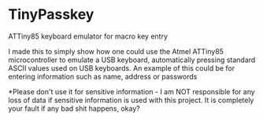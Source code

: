 # TinyPasskey
ATTiny85 keyboard emulator for macro key entry

I made this to simply show how one could use the Atmel ATTiny85 microcontroller to emulate a USB keyboard,
automatically pressing standard ASCII values used on USB keyboards. An example of this could be for entering information such as name, address or passwords

*Please don't use it for sensitive information - I am NOT responsible for any loss of data if sensitive information is used with this project. It is completely your fault if any bad shit happens, okay?
